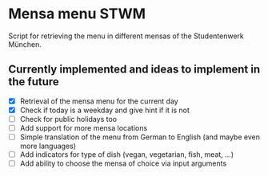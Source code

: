 # Mensa menu STWM

Script for retrieving the menu in different mensas of the Studentenwerk München.

## Currently implemented and ideas to implement in the future

- [x] Retrieval of the mensa menu for the current day
- [x] Check if today is a weekday and give hint if it is not
- [ ] Check for public holidays too
- [ ] Add support for more mensa locations
- [ ] Simple translation of the menu from German to English (and maybe even more languages)
- [ ] Add indicators for type of dish (vegan, vegetarian, fish, meat, ...)
- [ ] Add ability to choose the mensa of choice via input arguments
